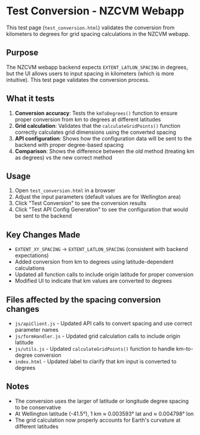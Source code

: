 # Test Conversion - NZCVM Webapp

This test page (`test_conversion.html`) validates the conversion from kilometers to degrees for grid spacing calculations in the NZCVM webapp.

## Purpose

The NZCVM webapp backend expects `EXTENT_LATLON_SPACING` in degrees, but the UI allows users to input spacing in kilometers (which is more intuitive). This test page validates the conversion process.

## What it tests

1. **Conversion accuracy**: Tests the `kmToDegrees()` function to ensure proper conversion from km to degrees at different latitudes
2. **Grid calculation**: Validates that the `calculateGridPoints()` function correctly calculates grid dimensions using the converted spacing
3. **API configuration**: Shows how the configuration data will be sent to the backend with proper degree-based spacing
4. **Comparison**: Shows the difference between the old method (treating km as degrees) vs the new correct method

## Usage

1. Open `test_conversion.html` in a browser
2. Adjust the input parameters (default values are for Wellington area)
3. Click "Test Conversion" to see the conversion results
4. Click "Test API Config Generation" to see the configuration that would be sent to the backend

## Key Changes Made

- `EXTENT_XY_SPACING` → `EXTENT_LATLON_SPACING` (consistent with backend expectations)
- Added conversion from km to degrees using latitude-dependent calculations
- Updated all function calls to include origin latitude for proper conversion
- Modified UI to indicate that km values are converted to degrees

## Files affected by the spacing conversion changes

- `js/apiClient.js` - Updated API calls to convert spacing and use correct parameter names
- `js/formHandler.js` - Updated grid calculation calls to include origin latitude
- `js/utils.js` - Updated `calculateGridPoints()` function to handle km-to-degree conversion
- `index.html` - Updated label to clarify that km input is converted to degrees

## Notes

- The conversion uses the larger of latitude or longitude degree spacing to be conservative
- At Wellington latitude (-41.5°), 1 km ≈ 0.003593° lat and ≈ 0.004798° lon
- The grid calculation now properly accounts for Earth's curvature at different latitudes
